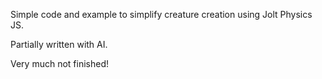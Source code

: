 Simple code and example to simplify creature creation using Jolt Physics JS.

Partially written with AI.

Very much not finished!
